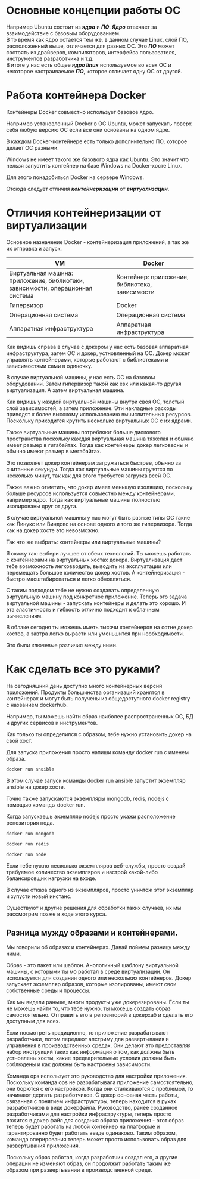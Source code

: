# Основные концепции работы ОС

Например Ubuntu состоит из ***ядра*** и ***ПО***. ***Ядро*** отвечает за взаимодействие с базовым оборудованием.  
В то время как ядро остается тем же, в данном случае Linux, слой ПО, расположенный выше, отличается для разных ОС.
Это ***ПО*** может состоять из драйверов, компиляторов, интерфейса пользователя, инструментов разработчика и т.д.  
В итоге у нас есть общее ***ядро linux*** используемое во всех ОС и некоторое настраиваемое ***ПО***, которое отличает одну ОС от другой.

# Работа контейнера Docker

Контейнеры Docker совместно использует базовое ядро.

Например установленный Docker в ОС Ubuntu, может запускать поверх себя любую версию ОС если все они основаны на одном ядре.

В каждом Docker-контейнере есть только дополнительно ПО, которое делает ОС разными.

Windows не имеет такого же базового ядра как Ubuntu. Это значит что нельзя запустить контейнер на базе Windows на Docker-хосте Linux.

Для этого понадобиться Docker на сервере Windows.

Отсюда следует отличия ***контейнеризации*** от ***виртуализации***.


# Отличия контейнеризации от виртуализации

Основное назначение Docker - контейнеризация приложений, а так же их отправка и запуск.

| VM                                                                            | Docker                                         |
|-------------------------------------------------------------------------------|------------------------------------------------|
| Виртуальная машина: приложение, библиотеки, зависимости, операционная система | Контейнер: приложение, библиотека, зависимости |
| Гипервизор                                                                    | Docker                                         |
| Операционная система                                                          | Операционная система                           |
| Аппаратная инфраструктура                                                     | Аппаратная инфраструктура                      |

Как видишь справа в случае с докером у нас есть базовая аппаратная инфраструктура, затем ОС и докер, устновленный на ОС.
Докер может управлять контейнерами, которые работают с библиотеками и зависимостями сами в одиночку.

В случае виртуальной машины, у нас есть ОС на базовом оборудовании. Затем гипервизор такой как esx или какая-то другая
виртуализация. А затем виртуальная машина.

Как видишь у каждой виртуальной машины внутри своя ОС, толстый слой
зависимостей, а затем приложение. Эти накладные расходы приводят к более высокому использованию вычислительных ресурсов.
Поскольку приходится крутить несколько виртуальных ОС с их ядрами.

Также виртуальные машины потребляют больше дискового пространства поскольку каждая виртуальная машина тяжелая и обычно
имеет размер в гигабайтах. Тогда как контейнеры докер легковесны и обычно имеют размер в мегабайтах.

Это позволяет докер контейнерам загружаться быстрее, обычно за считанные секунды. Тогда как виртуальные машины грузятся
по несколько минут, так как для этого требуется загрузка всей ОС.

Также важно отметить, что докер имеет меньшую изоляцию, поскольку больше ресурсов используется совместно между
контейнерами, например ядро. Тогда как виртуальные машины полностью изолированы друг от друга.

В случае виртуальной машины у нас могут быть разные типы ОС такие как Линукс или Виндовс на основе одного и того же
гипервизора. Тогда как на докер хосте это невозможно.

Так что же выбрать: контейнеры или виртуальные машины?

Я скажу так: выбери лучшее от обеих технологий.
Ты можешь работать с контейнерами на виртуальных хостах докера. Виртуализация даст тебе возможность легковводить,
выводить из эксплуатации или перемещать большое количество докер хостов. А контейнеризация - быстро масштабироваться и
легко обновляться.

С таким подходом тебе не нужно создавать определенную виртуальную машину под конкретное приложение. Теперь это задача
виртуальной машины - запускать контейнеры и делать это хорошо. И эта эластичность и гибкость отлично подходит к облачным
вычислениям.

В облаке сегодня ты можешь иметь тысячи контейнеров на сотне докер хостов, а завтра легко вырасти или уменьшится при
необходимости.

Это были ключевые различия между ними.

# Как сделать все это руками?

На сегодняшний день доступно много контейнерных версий приложений.
Продукты большинства организаций хранятся в контейнерах и могут быть получены из общедоступного docker registry с
названием dockerhub.

Например, ты можешь найти образ наиболее распространенных ОС, БД и других сервисов и инструментов.

Как только ты определился с образом, тебе нужно установить докер на свой хост.

Для запуска приложения просто напиши команду docker run с именем образа.

```shell
docker run ansible
```

В этом случае запуск команды docker run ansible запустит экземпляр ansible на докер хосте.

Точно также запускаются экземпляры mongodb, redis, nodejs с помощью команды docker run.

Когда запускаешь экземпляр nodejs просто укажи расположение репозитория нода.

```shell
docker run mongodb
```

```shell
docker run redis
```

```shell
docker run node
```

Если тебе нужно несколько экземпляров веб-службы, просто создай требуемое количество экземпляров и настрой какой-либо
балансировщик нагрузки на входе.

В случае отказа одного из экземпляров, просто уничтож этот экземпляр и зупусти новый инстанс.

Существуют и другие решения для обработки таких случаев, их мы рассмотрим позже в ходе этого курса.

## Разница мужду образами и контейнерами.

Мы говорили об образах и контейнерах. Давай поймем разницу между ними.

Образ - это пакет или шаблон. Анологичный шаблону виртуальной машины, с которыми ты мб работал в среде виртуализации. Он
используется для создания одного или нескольких контейнеров. Докер запускает экземпляр образов, которые изолированы,
имеют свои собственные среды и процессы.

Как мы видели раньше, многи продукты уже докерезированы. Если ты не можешь найти то, что тебе нужно, ты можешь создать
образ самостоятельно. Отправить его в репозиторий в докерхаб и сделать его доступным для всех.

Если посмотреть традиционно, то приложение разрабатывают разработчики, потом передают апстриму для развертывания и
управления в производственных средах. Они делают это предоставляя набор инструкций таких как информация о том, как
должны быть устновлены хосты, какие предварительные условия должны быть соблюдены и как должны быть настроены
зависимости.

Команда ops использует это руководство для настройки приложения. Поскольку команда ops не разрабатывала приложение
самостоятельно, они борются с его настройкой. Когда они сталкиваются с проблемой, то начинают дергать разработчиков. С
докер основная часть работы, связанная с понятием инфраструктуры, теперь находится в руках разработчиков в виде
докерфайла. Руководство, ранее созданное разработчиками для настройки инфраструктуры, теперь просто ложится в докер файл
для создания образа приложения - этот образ теперь будет работать на любой контейнер на платформе и гарантированно будет
работать везде одинаково. Таким образом, команда оперирования теперь может просто использовать образ для развертывания
приложения.

Поскольку образ работал, когда разработчик создал его, а другие операции не изменяют образ, он продолжит работать таким
же образом при развертывании в производственной среде.


